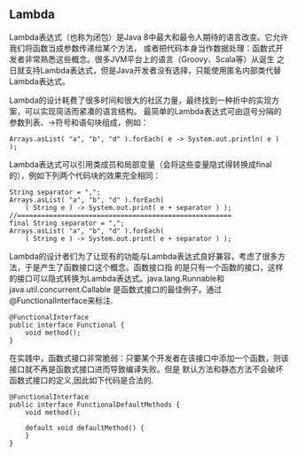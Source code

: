 ## Lambda
  Lambda表达式（也称为闭包）是Java 8中最大和最令人期待的语言改变。它允许我们将函数当成参数传递给某个方法，
或者把代码本身当作数据处理：函数式开发者非常熟悉这些概念。很多JVM平台上的语言（Groovy、Scala等）从诞生
之日就支持Lambda表达式，但是Java开发者没有选择，只能使用匿名内部类代替Lambda表达式。

  Lambda的设计耗费了很多时间和很大的社区力量，最终找到一种折中的实现方案，可以实现简洁而紧凑的语言结构。
最简单的Lambda表达式可由逗号分隔的参数列表、->符号和语句块组成，例如：
```
Arrays.asList( "a", "b", "d" ).forEach( e -> System.out.println( e ) );
```
  Lambda表达式可以引用类成员和局部变量（会将这些变量隐式得转换成final的），例如下列两个代码块的效果完全相同：
```
String separator = ",";
Arrays.asList( "a", "b", "d" ).forEach( 
    ( String e ) -> System.out.print( e + separator ) );
//======================================================
final String separator = ",";
Arrays.asList( "a", "b", "d" ).forEach( 
    ( String e ) -> System.out.print( e + separator ) );
```

  Lambda的设计者们为了让现有的功能与Lambda表达式良好兼容，考虑了很多方法，于是产生了函数接口这个概念。函数接口指
的是只有一个函数的接口，这样的接口可以隐式转换为Lambda表达式。java.lang.Runnable和java.util.concurrent.Callable
是函数式接口的最佳例子。通过@FunctionalInterface来标注.
```
@FunctionalInterface
public interface Functional {
    void method();
}
```

  在实践中，函数式接口非常脆弱：只要某个开发者在该接口中添加一个函数，则该接口就不再是函数式接口进而导致编译失败。但是
默认方法和静态方法不会破坏函数式接口的定义,因此如下代码是合法的.
```
@FunctionalInterface
public interface FunctionalDefaultMethods {
    void method();

    default void defaultMethod() {            
    }        
}
```
